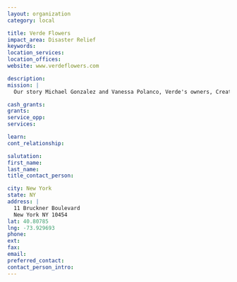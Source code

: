 ```yaml
---
layout: organization
category: local

title: Verde Flowers
impact_area: Disaster Relief
keywords: 
location_services: 
location_offices: 
website: www.verdeflowers.com

description: 
mission: |
  Our story Michael Gonzalez and Vanessa Polanco, Verde's owners, Creative Director and Account Director respectively, personify their company's South Bronx location. Sitting in the heart of the new 'it' place on the city's up-and-coming 'it' list, Michael and Vanessa embrace, contribute to and help lead the artist community, and welcome the area's urban beauty, diversity and roots. This new cultural mecca is a constant source of creative inspiration and personal source of pride. Watching the area evolve, take shape and become the best version of itself, parallels their own business and therefore the neighborhood's voice, humility and authenticity can always be seen in their work.

cash_grants: 
grants: 
service_opp: 
services: 

learn: 
cont_relationship: 

salutation: 
first_name: 
last_name: 
title_contact_person: 

city: New York
state: NY
address: |
  11 Bruckner Boulevard  
  New York NY 10454
lat: 40.80785
lng: -73.929693
phone: 
ext: 
fax: 
email: 
preferred_contact: 
contact_person_intro: 
---
```


